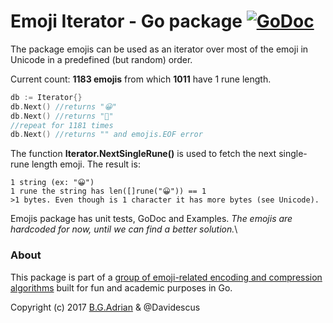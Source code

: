# Emoji Iterator - Go package  [![GoDoc](https://godoc.org/golang.org/x/tools/cmd/godoc?status.svg)](https://godoc.org/github.com/bgadrian/emoji-compressor/emojis)
The package emojis can be used as an iterator over most of the emoji in Unicode in a predefined (but random) order.

Current count: **1183 emojis** from which **1011** have 1 rune length.

```go
db := Iterator{}
db.Next() //returns "😀"
db.Next() //returns "😬"
//repeat for 1181 times
db.Next() //returns "" and emojis.EOF error
```

The function **Iterator.NextSingleRune()** is used to fetch the next single-rune length emoji. The result is:
```
1 string (ex: "😀")
1 rune the string has len([]rune("😀")) == 1
>1 bytes. Even though is 1 character it has more bytes (see Unicode).
```

Emojis package has unit tests, GoDoc and Examples.
*The emojis are hardcoded for now, until we can find a better solution.*\

### About
This package is part of a [group of emoji-related encoding and compression algorithms](https://github.com/bgadrian/emoji-compressor) built for fun and academic purposes in Go.

Copyright (c) 2017 [B.G.Adrian](https://coder.today) & @Davidescus
